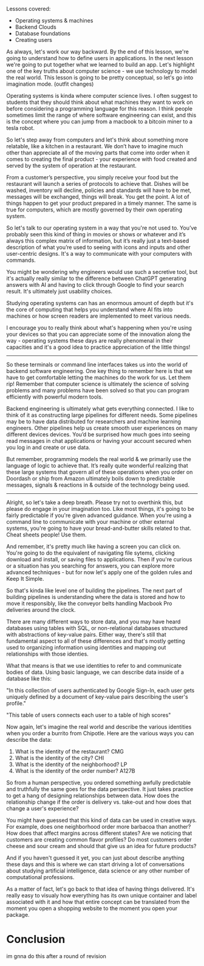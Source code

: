 Lessons covered:

- Operating systems & machines
- Backend Clouds
- Database foundations
- Creating users


As always, let's work our way backward. By the end of this lesson, we're going to understand how to define users in applications. In the next lesson we're going to put together what we learned to build an app. Let's highlight one of the key truths about computer science - we use technology to model the real world. This lesson is going to be pretty conceptual, so let's go into imagination mode. (outfit changes)

Operating systems is kinda where computer science lives. I often suggest to students that they should think about what machines they want to work on before considering a programming language for this reason.  I think people sometimes limit the range of where software engineering can exist, and this is the concept where you can jump from a macbook to a bitcoin miner to a tesla robot.

So let's step away from computers and let's think about something more relatable, like a kitchen in a restaurant. We don’t have to imagine much other than appreciate all of the moving parts that come into order when it comes to creating the final product - your experience with food created and served by the system of operation at the restaurant. 

From a customer’s perspective, you simply receive your food but the restaurant will launch a series of protocols to achieve that. Dishes will be washed, inventory will decline, policies and standards will have to be met, messages will be exchanged, things will break. You get the point. A lot of things happen to get your product prepared in a timely manner. The same is true for computers, which are mostly governed by their own operating system.

So let's talk to our operating system in a way that you're not used to. You’ve probably seen this kind of thing in movies or shows or whatever and it’s always this complex matrix of information, but it’s really just a text-based description of what you’re used to seeing with icons and inputs and other user-centric designs. It's a way to communicate with your computers with commands.

You might be wondering why engineers would use such a secretive tool, but it's actually really similar to the difference between ChatGPT generating answers with AI and having to click through Google to find your search result. It's ultimately just usability choices.

Studying operating systems can has an enormous amount of depth but it's the core of computing that helps you understand where AI fits into machines or how screen readers are implemented to meet various needs. 

I encourage you to really think about what's happening when you're using your devices so that you can appreciate some of the innovation along the way - operating systems these days are really phenomenal in their capacities and it's a good idea to practice appreciation of the little things!

---

So these terminals or command line interfaces takes us into the world of backend software engineering. One key thing to remember here is that we have to get comfortable letting the machines do the work for us. Let them rip! Remember that computer science is ultimately the science of solving problems and many problems have been solved so that you can program efficiently with powerful modern tools.

Backend engineering is ultimately what gets everything connected. I like to think of it as constructing large pipelines for different needs. Some pipelines may be to have data distributed for researchers and machine learning engineers. Other pipelines help us create smooth user experiences on many different devices devices. You’d be surprised how much goes into seeing read messages in chat applications or having your account secured when you log in and create or use data. 

But remember, programming models the real world & we primarily use the language of logic to achieve that. It’s really quite wonderful realizing that these large systems that govern all of these operations when you order on Doordash or ship from Amazon ultimately boils down to predictable messages, signals & reactions in & outside of the technology being used. 

---

Alright, so let's take a deep breath. Please try not to overthink this, but please do engage in your imagination too. Like most things, it's going to be fairly predictable if you're given advanced guidance. When you're using a command line to communicate with your machine or other external systems, you're going to have your bread-and-butter skills related to that. Cheat sheets people! Use them.

And remember, it's pretty much like having a screen you can click on. You're going to do the equivalent of navigating file sytems, clicking download and install, or saving files to applications. Then if you're curious or a situation has you searching for answers, you can explore more advanced techniques - but for now let's apply one of the golden rules and Keep It Simple. 

So that's kinda like level one of building the pipelines. The next part of building pipelines is understanding where the data is stored and how to move it responsibly, like the conveyor belts handling Macbook Pro deliveries around the clock.

There are many different ways to store data, and you may have heard databases using tables with SQL, or non-relational databases structured with abstractions of key-value pairs. Either way, there's still that fundamental aspect to all of these differences and that's mostly getting used to organizing information using identities and mapping out relationships with those identies.

What that means is that we use identities to refer to and communicate bodies of data. Using basic language, we can describe data inside of a database like this:

"In this collection of users authenticated by Google Sign-In, each user gets uniquely defined by a document of key-value pairs describing the user's profile."

"This table of users connects each user to a table of high scores"

Now again, let's imagine the real world and describe the various identities when you order a burrito from Chipotle. Here are the various ways you can describe the data:

1. What is the identity of the restaurant? CMG
2. What is the identity of the city? CHI
3. What is the identity of the neighborhood? LP
5. What is the identity of the order number? A127B

So from a human perspective, you ordered something awfully predictable and truthfully the same goes for the data perspective. It just takes practice to get a hang of designing relationships between data. How does the relationship change if the order is delivery vs. take-out and how does that change a user's experience?

You might have guessed that this kind of data can be used in creative ways. For example, does one neighborhood order more barbacoa than another? How does that affect margins across different states? Are we noticing that customers are creating common flavor profiles? Do most customers order cheese and sour cream and should that give us an idea for future products?

And if you haven't guessed it yet, you can just about describe anything these days and this is where we can start driving a lot of conversations about studying artificial intelligence, data science or any other number of computational professions.

As a matter of fact, let's go back to that idea of having things delivered. It's really easy to visualy how everything has its own unique container and label associated with it and how that entire concept can be translated from the moment you open a shopping website to the moment you open your package.


# Conclusion

im gnna do this after a round of revision










